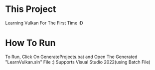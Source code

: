 # This Project
 Learning Vulkan For The First Time :D

# How To Run
To Run, Click On GenerateProjects.bat and Open The Generated "LearnVulkan.sln" File :)
Supports Visual Studio 2022(using Batch File)
